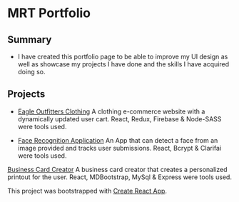 # MRT Portfolio

## Summary

- I have created this portfolio page to be able to improve my UI design as well as showcase my projects I have done and the skills I have acquired doing so.

## Projects 

- [Eagle Outfitters Clothing](https://eagle-outfitters.herokuapp.com/)
A clothing e-commerce website with a dynamically updated user cart. React, Redux, Firebase & Node-SASS were tools used.

- [Face Recognition Application](https://smart-brain-detect3.herokuapp.com/)
An App that can detect a face from an image provided and tracks user submissions. React, Bcrypt & Clarifai were tools used.

[Business Card Creator]("https://stormy-harbor-93453.herokuapp.com/)
A business card creator that creates a personalized printout for the user. React, MDBootstrap, MySql & Express were tools used.

This project was bootstrapped with [Create React App](https://github.com/facebook/create-react-app).